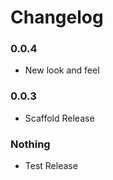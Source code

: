 # Changelog

### 0.0.4

- New look and feel

### 0.0.3

- Scaffold Release

### Nothing

- Test Release

